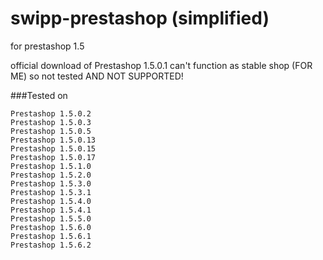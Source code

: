 # swipp-prestashop (simplified)

for prestashop 1.5

official download of Prestashop 1.5.0.1 can't function as stable shop (FOR ME) so not tested AND NOT SUPPORTED!

###Tested on

	Prestashop 1.5.0.2
	Prestashop 1.5.0.3
	Prestashop 1.5.0.5
	Prestashop 1.5.0.13
	Prestashop 1.5.0.15
	Prestashop 1.5.0.17
	Prestashop 1.5.1.0
	Prestashop 1.5.2.0
	Prestashop 1.5.3.0
	Prestashop 1.5.3.1
	Prestashop 1.5.4.0
	Prestashop 1.5.4.1
	Prestashop 1.5.5.0
	Prestashop 1.5.6.0
	Prestashop 1.5.6.1
	Prestashop 1.5.6.2
